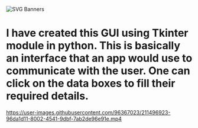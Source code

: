 ![SVG Banners](https://svg-banners.vercel.app/api?type=glitch&text1=Shopperz_GUI&width=1200&height=200)

# I have created this GUI using Tkinter module in python. This is basically an interface that an app would use to communicate with the user. One can click on the data boxes to fill their required details.

https://user-images.githubusercontent.com/96367023/211496923-96da1d11-8002-4541-9dbf-7ab2de96e91e.mp4

